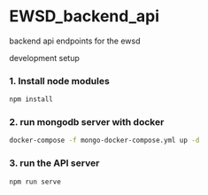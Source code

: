 # EWSD_backend_api
backend api endpoints for the ewsd

development setup

### 1. Install node modules
```bash
npm install
```

### 2. run mongodb server with docker
```bash
docker-compose -f mongo-docker-compose.yml up -d
```

### 3. run the API server
```bash 
npm run serve
```
